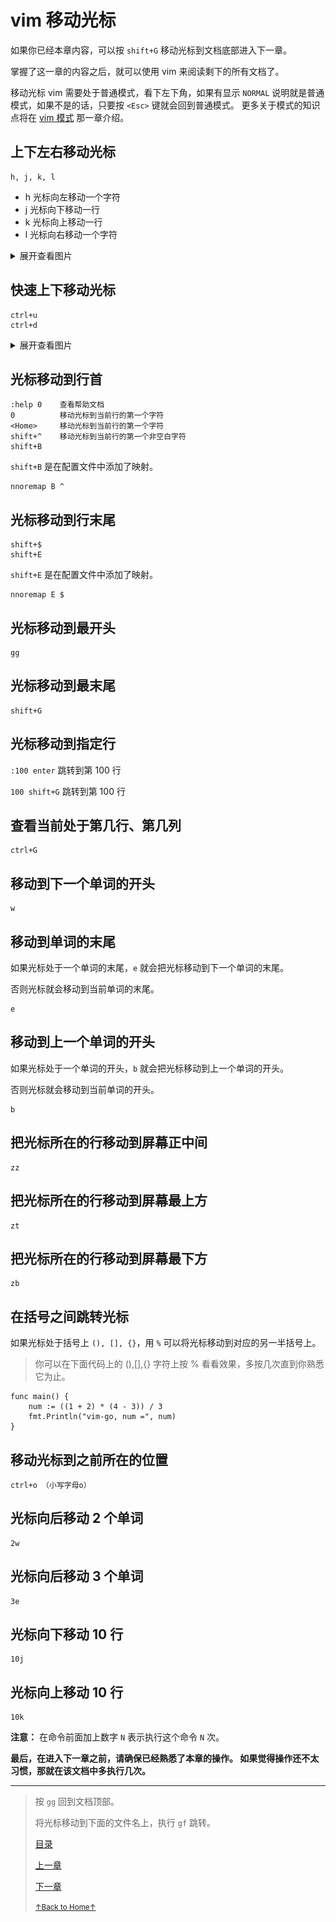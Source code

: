 # vim 移动光标

如果你已经本章内容，可以按 `shift+G` 移动光标到文档底部进入下一章。

掌握了这一章的内容之后，就可以使用 vim 来阅读剩下的所有文档了。

移动光标 vim 需要处于普通模式，看下左下角，如果有显示 `NORMAL`
说明就是普通模式，如果不是的话，只要按 `<Esc>` 键就会回到普通模式。
更多关于模式的知识点将在 [vim 模式](README_vim_2_mode.md) 那一章介绍。

## 上下左右移动光标

```
h, j, k, l
```

* h 光标向左移动一个字符
* j 光标向下移动一行
* k 光标向上移动一行
* l 光标向右移动一个字符

<details>
<summary>展开查看图片</summary>
<img src="../../images/vim_1.2_move_cursor_01.gif" alt="vim_1.2_move_cursor_01.gif" />
</details>

## 快速上下移动光标

```
ctrl+u
ctrl+d
```

<details>
<summary>展开查看图片</summary>
<img src="../../images/vim_1.2_move_cursor_02.gif" alt="vim_1.2_move_cursor_02.gif" />
</details>

## 光标移动到行首

```
:help 0    查看帮助文档
0          移动光标到当前行的第一个字符
<Home>     移动光标到当前行的第一个字符
shift+^    移动光标到当前行的第一个非空白字符
shift+B
```

`shift+B` 是在配置文件中添加了映射。

```
nnoremap B ^
```

## 光标移动到行末尾

```
shift+$
shift+E
```

`shift+E` 是在配置文件中添加了映射。

```
nnoremap E $
```

## 光标移动到最开头

```
gg
```

## 光标移动到最末尾

```
shift+G
```

## 光标移动到指定行

`:100 enter` 跳转到第 100 行

`100 shift+G` 跳转到第 100 行

## 查看当前处于第几行、第几列

```
ctrl+G
```

## 移动到下一个单词的开头

```
w
```

## 移动到单词的末尾

如果光标处于一个单词的末尾，`e` 就会把光标移动到下一个单词的末尾。

否则光标就会移动到当前单词的末尾。

```
e
```

## 移动到上一个单词的开头

如果光标处于一个单词的开头，`b` 就会把光标移动到上一个单词的开头。

否则光标就会移动到当前单词的开头。

```
b
```

## 把光标所在的行移动到屏幕正中间

```
zz
```

## 把光标所在的行移动到屏幕最上方

```
zt
```

## 把光标所在的行移动到屏幕最下方

```
zb
```

## 在括号之间跳转光标

如果光标处于括号上 `(), [], {}`，用 `%` 可以将光标移动到对应的另一半括号上。

> 你可以在下面代码上的 (),[],{} 字符上按 % 看看效果，多按几次直到你熟悉它为止。

```
func main() {
	num := ((1 + 2) * (4 - 3)) / 3
	fmt.Println("vim-go, num =", num)
}
```

## 移动光标到之前所在的位置

```
ctrl+o （小写字母o）
```

## 光标向后移动 2 个单词

```
2w
```

## 光标向后移动 3 个单词

```
3e
```

## 光标向下移动 10 行

```
10j
```

## 光标向上移动 10 行

```
10k
```

**注意：** 在命令前面加上数字 `N` 表示执行这个命令 `N` 次。

**最后，在进入下一章之前，请确保已经熟悉了本章的操作。
如果觉得操作还不太习惯，那就在该文档中多执行几次。**

* * *

> 按 `gg` 回到文档顶部。
>
> 将光标移动到下面的文件名上，执行 `gf` 跳转。
>
> [目录](README.md)
>
> [上一章](README_vim_1.1_open_close.md)
>
> [下一章](README_vim_1.3_search.md)
>
> <a href='https://github.com/MDGSF/MyVim'><small>↑Back to Home↑</small></a>

